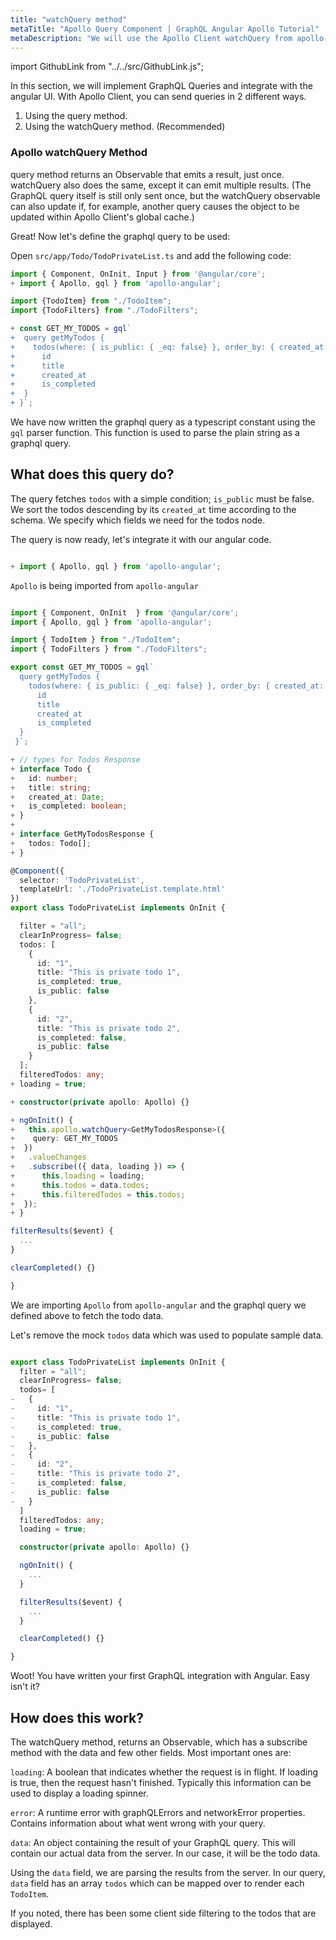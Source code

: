 ```yaml
---
title: "watchQuery method"
metaTitle: "Apollo Query Component | GraphQL Angular Apollo Tutorial"
metaDescription: "We will use the Apollo Client watchQuery from apollo-angular. It is a API to fetch data and handle data, loading and error fields"
---
```


import GithubLink from "../../src/GithubLink.js";

In this section, we will implement GraphQL Queries and integrate with the angular UI.
With Apollo Client, you can send queries in 2 different ways.

1. Using the query method.
2. Using the watchQuery method. (Recommended)

### Apollo watchQuery Method
query method returns an Observable that emits a result, just once. watchQuery also does the same, except it can emit multiple results. (The GraphQL query itself is still only sent once, but the watchQuery observable can also update if, for example, another query causes the object to be updated within Apollo Client's global cache.)

Great! Now let's define the graphql query to be used:

Open `src/app/Todo/TodoPrivateList.ts` and add the following code:

<GithubLink link="https://github.com/hasura/learn-graphql/blob/master/tutorials/frontend/angular-apollo/app-final/src/app/Todo/TodoPrivateList.ts" text="src/app/Todo/TodoPrivateList.ts" />

```typescript
import { Component, OnInit, Input } from '@angular/core';
+ import { Apollo, gql } from 'apollo-angular';

import {TodoItem} from "./TodoItem";
import {TodoFilters} from "./TodoFilters";

+ const GET_MY_TODOS = gql`
+  query getMyTodos {
+    todos(where: { is_public: { _eq: false} }, order_by: { created_at: desc }) {
+      id
+      title
+      created_at
+      is_completed
+  }
+ }`;
```

We have now written the graphql query as a typescript constant using the `gql` parser function. This function is used to parse the plain string as a graphql query.

What does this query do?
------------------------
The query fetches `todos` with a simple condition; `is_public` must be false. We sort the todos descending by its `created_at` time according to the schema. We specify which fields we need for the todos node.

The query is now ready, let's integrate it with our angular code.

```typescript

+ import { Apollo, gql } from 'apollo-angular';
```

`Apollo` is being imported from `apollo-angular`

```typescript

import { Component, OnInit  } from '@angular/core';
import { Apollo, gql } from 'apollo-angular';

import { TodoItem } from "./TodoItem";
import { TodoFilters } from "./TodoFilters";

export const GET_MY_TODOS = gql`
  query getMyTodos {
    todos(where: { is_public: { _eq: false} }, order_by: { created_at: desc }) {
      id
      title
      created_at
      is_completed
  }
 }`;

+ // types for Todos Response
+ interface Todo {
+   id: number;
+   title: string;
+   created_at: Date;
+   is_completed: boolean;
+ }
+
+ interface GetMyTodosResponse {
+   todos: Todo[];
+ }

@Component({
  selector: 'TodoPrivateList',
  templateUrl: './TodoPrivateList.template.html'
})
export class TodoPrivateList implements OnInit {

  filter = "all";
  clearInProgress= false;
  todos: [
    {
      id: "1",
      title: "This is private todo 1",
      is_completed: true,
      is_public: false
    },
    {
      id: "2",
      title: "This is private todo 2",
      is_completed: false,
      is_public: false
    }
  ];
  filteredTodos: any;
+ loading = true;

+ constructor(private apollo: Apollo) {}

+ ngOnInit() {
+   this.apollo.watchQuery<GetMyTodosResponse>({
+    query: GET_MY_TODOS
+  })
+   .valueChanges
+   .subscribe(({ data, loading }) => {
+      this.loading = loading;
+      this.todos = data.todos;
+      this.filteredTodos = this.todos;
+  });
+ }

filterResults($event) {
  ...
}

clearCompleted() {}

}

```

We are importing `Apollo` from `apollo-angular` and the graphql query we defined above to fetch the todo data.

Let's remove the mock `todos` data which was used to populate sample data.

```typescript

export class TodoPrivateList implements OnInit {
  filter = "all";
  clearInProgress= false;
  todos= [
-   {
-     id: "1",
-     title: "This is private todo 1",
-     is_completed: true,
-     is_public: false
-   },
-   {
-     id: "2",
-     title: "This is private todo 2",
-     is_completed: false,
-     is_public: false
-   }
  ]
  filteredTodos: any;
  loading = true;

  constructor(private apollo: Apollo) {}

  ngOnInit() {
    ...
  }

  filterResults($event) {
    ...
  }

  clearCompleted() {}

}

```

Woot! You have written your first GraphQL integration with Angular. Easy isn't it?

How does this work?
-------------------
The watchQuery method, returns an Observable, which has a subscribe method with the data and few other fields.  Most important ones are:

`loading`: A boolean that indicates whether the request is in flight. If loading is true, then the request hasn't finished. Typically this information can be used to display a loading spinner.

`error`: A runtime error with graphQLErrors and networkError properties. Contains information about what went wrong with your query.

`data`: An object containing the result of your GraphQL query. This will contain our actual data from the server. In our case, it will be the todo data.

Using the `data` field, we are parsing the results from the server. In our query, `data` field has an array `todos` which can be mapped over to render each `TodoItem`.

If you noted, there has been some client side filtering to the todos that are displayed.
